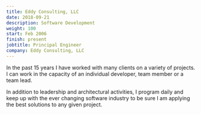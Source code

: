 ```yaml
---
title: Eddy Consulting, LLC
date: 2018-09-21
description: Software Development
weight: 100
start: Feb 2006
finish: present
jobtitle: Principal Engineer
company: Eddy Consulting, LLC
---
```


In the past 15 years I have worked with many clients on a variety of
projects. I can work in the capacity of an individual developer, team
member or a team lead.

In addition to leadership and architectural activities, I program
daily and keep up with the ever changing software industry to be sure
I am applying the best solutions to any given project.<!--more-->
